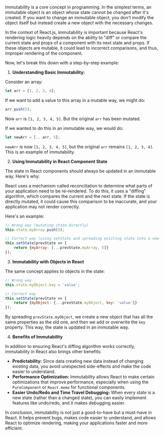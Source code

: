 Immutability is a core concept in programming. In the simplest terms, an immutable object is an object whose state cannot be changed after it's created. If you want to change an immutable object, you don't modify the object itself but instead create a new object with the necessary changes. 

In the context of React.js, immutability is important because React's rendering logic heavily depends on the ability to "diff" or compare the current state and props of a component with its next state and props. If these objects are mutable, it could lead to incorrect comparisons, and thus, improper rendering of the component.

Now, let's break this down with a step-by-step example:

1. **Understanding Basic Immutability:**

Consider an array:

```javascript
let arr = [1, 2, 3, 4];
```

If we want to add a value to this array in a mutable way, we might do:

```javascript
arr.push(5);
```

Now `arr` is `[1, 2, 3, 4, 5]`. But the original `arr` has been mutated.

If we wanted to do this in an immutable way, we would do:

```javascript
let newArr = [...arr, 5];
```

`newArr` is now `[1, 2, 3, 4, 5]`, but the original `arr` remains `[1, 2, 3, 4]`. This is an example of immutability.

2. **Using Immutability in React Component State**

The state in React components should always be updated in an immutable way. Here's why:

React uses a mechanism called reconciliation to determine what parts of your application need to be re-rendered. To do this, it uses a "diffing" algorithm, which compares the current and the next state. If the state is directly mutated, it could cause this comparison to be inaccurate, and your application may not render correctly.

Here's an example:

```javascript
// Wrong way (mutating state directly)
this.state.myArray.push(5);

// Correct way (using setState and spreading existing state into a new array)
this.setState(prevState => {
    return {myArray: [...prevState.myArray, 5]}
});
```

3. **Immutability with Objects in React**

The same concept applies to objects in the state:

```javascript
// Wrong way
this.state.myObject.key = 'value';

// Correct way
this.setState(prevState => {
    return {myObject: {...prevState.myObject, key: 'value'}}
});
```

By spreading `prevState.myObject`, we create a new object that has all the same properties as the old one, and then we add or overwrite the `key` property. This way, the state is updated in an immutable way.

4. **Benefits of Immutability**

In addition to ensuring React's diffing algorithm works correctly, immutability in React also brings other benefits:

- **Predictability:** Since data creating new data instead of changing existing data, you avoid unexpected side-effects and make the code easier to understand.
- **Performance Optimization:** Immutability allows React to make certain optimizations that improve performance, especially when using the `PureComponent` or `React.memo` for functional components.
- **Easier Undo/Redo and Time Travel Debugging:** When every state is a new state (rather than a changed state), you can easily implement features like undo/redo, and it makes debugging easier.

In conclusion, immutability is not just a good-to-have but a must-have in React. It helps prevent bugs, makes code easier to understand, and allows React to optimize rendering, making your applications faster and more efficient.